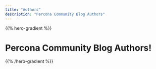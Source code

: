 ```yaml
---
title: "Authors"
description: "Percona Community Blog Authors"
---
```


{{% hero-gradient %}}

# Percona Community Blog Authors!

{{% /hero-gradient %}}
